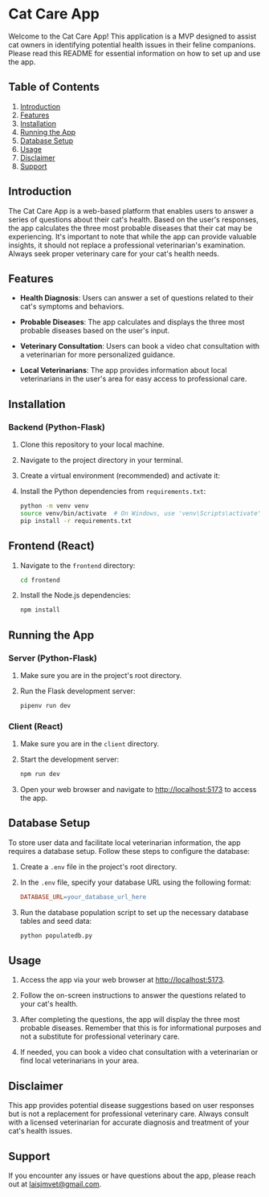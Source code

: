 # Cat Care App

Welcome to the Cat Care App! This application is a MVP designed to assist cat owners in identifying potential health issues in their feline companions. Please read this README for essential information on how to set up and use the app.

## Table of Contents

1. [Introduction](#introduction)
2. [Features](#features)
3. [Installation](#installation)
4. [Running the App](#running-the-app)
5. [Database Setup](#database-setup)
6. [Usage](#usage)
7. [Disclaimer](#disclaimer)
8. [Support](#support)


## Introduction

The Cat Care App is a web-based platform that enables users to answer a series of questions about their cat's health. Based on the user's responses, the app calculates the three most probable diseases that their cat may be experiencing. It's important to note that while the app can provide valuable insights, it should not replace a professional veterinarian's examination. Always seek proper veterinary care for your cat's health needs.

## Features

- **Health Diagnosis**: Users can answer a set of questions related to their cat's symptoms and behaviors.

- **Probable Diseases**: The app calculates and displays the three most probable diseases based on the user's input.

- **Veterinary Consultation**: Users can book a video chat consultation with a veterinarian for more personalized guidance.

- **Local Veterinarians**: The app provides information about local veterinarians in the user's area for easy access to professional care.

## Installation

### Backend (Python-Flask)

1. Clone this repository to your local machine.

2. Navigate to the project directory in your terminal.

3. Create a virtual environment (recommended) and activate it:

4. Install the Python dependencies from `requirements.txt`:

   ```bash
   python -m venv venv
   source venv/bin/activate  # On Windows, use 'venv\Scripts\activate'
   pip install -r requirements.txt

## Frontend (React)

1. Navigate to the `frontend` directory:

    ```bash
    cd frontend
    ```

2. Install the Node.js dependencies:

    ```bash
    npm install
    ```

## Running the App

### Server (Python-Flask)

1. Make sure you are in the project's root directory.

2. Run the Flask development server:

    ```bash
    pipenv run dev
    ```

### Client (React)

1. Make sure you are in the `client` directory.

2. Start the development server:

    ```bash
    npm run dev
    ```

3. Open your web browser and navigate to [http://localhost:5173](http://localhost:5173) to access the app.

## Database Setup

To store user data and facilitate local veterinarian information, the app requires a database setup. Follow these steps to configure the database:

1. Create a `.env` file in the project's root directory.

2. In the `.env` file, specify your database URL using the following format:

    ```makefile
    DATABASE_URL=your_database_url_here
    ```

3. Run the database population script to set up the necessary database tables and seed data:

    ```bash
    python populatedb.py
    ```

## Usage

1. Access the app via your web browser at [http://localhost:5173](http://localhost:5173).

2. Follow the on-screen instructions to answer the questions related to your cat's health.

3. After completing the questions, the app will display the three most probable diseases. Remember that this is for informational purposes and not a substitute for professional veterinary care.

4. If needed, you can book a video chat consultation with a veterinarian or find local veterinarians in your area.

## Disclaimer

This app provides potential disease suggestions based on user responses but is not a replacement for professional veterinary care. Always consult with a licensed veterinarian for accurate diagnosis and treatment of your cat's health issues.

## Support

If you encounter any issues or have questions about the app, please reach out at [laisjmvet@gmail.com](mailto:laisjmvet@gmail.com).
